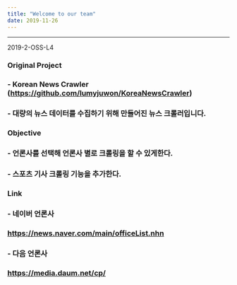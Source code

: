 ```yaml
---
title: "Welcome to our team"
date: 2019-11-26 
---
```

---
2019-2-OSS-L4

###  Original Project
### - Korean News Crawler (https://github.com/lumyjuwon/KoreaNewsCrawler)
### - 대량의 뉴스 데이터를 수집하기 위해 만들어진 뉴스 크롤러입니다.

### Objective

### - 언론사를 선택해 언론사 별로 크롤링을 할 수 있게한다.
### - 스포츠 기사 크롤링 기능을 추가한다.

### Link

### - 네이버 언론사
###     https://news.naver.com/main/officeList.nhn
### - 다음 언론사
###     https://media.daum.net/cp/
